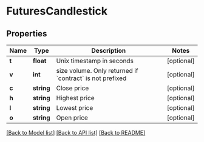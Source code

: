 # FuturesCandlestick

## Properties
Name | Type | Description | Notes
------------ | ------------- | ------------- | -------------
**t** | **float** | Unix timestamp in seconds | [optional] 
**v** | **int** | size volume. Only returned if &#x60;contract&#x60; is not prefixed | [optional] 
**c** | **string** | Close price | [optional] 
**h** | **string** | Highest price | [optional] 
**l** | **string** | Lowest price | [optional] 
**o** | **string** | Open price | [optional] 

[[Back to Model list]](../README.md#documentation-for-models) [[Back to API list]](../README.md#documentation-for-api-endpoints) [[Back to README]](../README.md)


